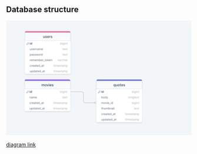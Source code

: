 ## Database structure

![Database structure](./readme/assets/database.png) 

[diagram link](https://drawsql.app/teams/zeizvant/diagrams/movie-quotes)

